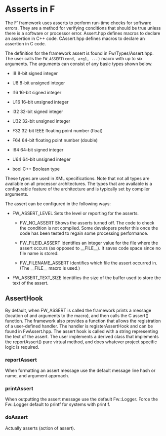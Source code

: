 # Asserts in F

The F′ framework uses asserts to perform run-time checks for software
errors. They are a method for verifying conditions that should be true
unless there is a software or processor error. Assert.hpp defines macros
to declare an assertion in C++ code. CAssert.hpp defines macros to
declare an assertion in C code.

The definition for the framework assert is found in Fw/Types/Assert.hpp.
The user calls the `FW_ASSERT(cond, arg1, ...)` macro with up to six arguments. The
arguments can consist of any basic types shown below.

  - I8 8-bit signed integer

  - U8 8-bit unsigned integer

  - I16 16-bit signed integer

  - U16 16-bit unsigned integer

  - I32 32-bit signed integer

  - U32 32-bit unsigned integer

  - F32 32-bit IEEE floating point number (float)

  - F64 64-bit floating point number (double)

  - I64 64-bit signed integer

  - U64 64-bit unsigned integer

  - bool C++ Boolean type

These types are used in XML specifications. Note that not all types are
available on all processor architectures. The types that are available
is a configurable feature of the architecture and is typically set by
compiler arguments.

The assert can be configured in the following ways:

  - FW\_ASSERT\_LEVEL Sets the level or reporting for the asserts.
    
      - FW\_NO\_ASSERT Shows the asserts turned off. The code to check
        the condition is not compiled. Some developers prefer this once
        the code has been tested to regain some processing performance.
    
      - FW\_FILEID\_ASSERT Identifies an integer value for the file
        where the assert occurs (as opposed to \_\_FILE\_\_). It saves
        code space since no file name is stored.
    
      - FW\_FILENAME\_ASSERT Identifies which file the assert occurred
        in. (The \_\_FILE\_\_ macro is used.)

  - FW\_ASSERT\_TEXT\_SIZE Identifies the size of the buffer used to
    store the text of the assert.

## AssertHook

By default, when FW\_ASSERT is called the framework prints a message
(location of and arguments to the macro), and then calls the C assert()
function. The framework also provides a function that allows the
registration of a user-defined handler. The handler is
registerAssertHook and can be found in FwAssert.hpp. The assert hook is
called with a string representing the text of the assert. The user
implements a derived class that implements the reportAssert() pure
virtual method, and does whatever project specific logic is required.

### reportAssert

When formatting an assert message use the default message line hash or
name, and argument approach.

### printAssert

When outputting the assert message use the default Fw::Logger. Force the
Fw::Logger default to printf for systems with print f.

### doAssert

Actually asserts (action of assert).
